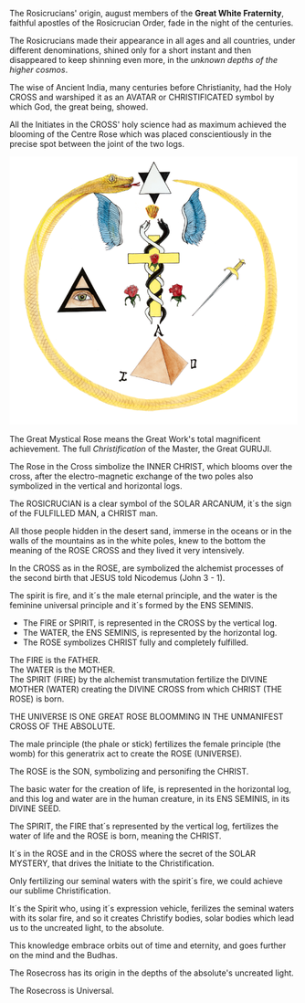 The Rosicrucians' origin, august members of the **Great White Fraternity**, faithful apostles of the Rosicrucian Order, fade in the night of the centuries.  

The Rosicrucians made their appearance in all ages and all countries, under different denominations, shined only for a short instant and then disappeared to keep shinning even more, in the _unknown depths of the higher cosmos_.  

The wise of Ancient India, many centuries before Christianity, had the Holy CROSS and warshiped it as an AVATAR or CHRISTIFICATED symbol by which God, the great being, showed.  

All the Initiates in the CROSS' holy science had as maximum achieved the blooming of the Centre Rose which was placed conscientiously in the precise spot between the joint of the two logs.  

![The Rosicrucian Om Order](/assets/img/rosicrucianomorder_800x744.png)

The Great Mystical Rose means the Great Work's total magnificent achievement. The full _Christification_ of the Master, the Great GURUJI.  

The Rose in the Cross simbolize the INNER CHRIST, which blooms over the cross, after the electro-magnetic exchange of the two poles also symbolized in the vertical and horizontal logs.  

The ROSICRUCIAN is a clear symbol of the SOLAR ARCANUM, it´s the sign of the FULFILLED MAN, a CHRIST man.  

All those people hidden in the desert sand, immerse in the oceans or in the walls of the mountains as in the white poles, knew to the bottom the meaning of the ROSE CROSS and they lived it very intensively.  

In the CROSS as in the ROSE, are symbolized the alchemist processes of the second birth that JESUS told Nicodemus (John 3 - 1).  

The spirit is fire, and it´s the male eternal principle, and the water is the feminine universal principle and it´s formed by the ENS SEMINIS.

* The FIRE or SPIRIT, is represented in the CROSS by the vertical log.
* The WATER, the ENS SEMINIS, is represented by the horizontal log.
* The ROSE symbolizes CHRIST fully and completely fulfilled.  

The FIRE is the FATHER.  
The WATER is the MOTHER.  
The SPIRIT (FIRE) by the alchemist transmutation fertilize the DIVINE MOTHER (WATER) creating the DIVINE CROSS from which CHRIST (THE ROSE) is born.  

THE UNIVERSE IS ONE GREAT ROSE BLOOMMING IN THE UNMANIFEST CROSS OF THE ABSOLUTE.  

The male principle (the phale or stick) fertilizes the female principle (the womb) for this generatrix act to create the ROSE (UNIVERSE).  

The ROSE is the SON, symbolizing and personifing the CHRIST.  

The basic water for the creation of life, is represented in the horizontal log, and this log and water are in the human creature, in its ENS SEMINIS, in its DIVINE SEED.  

The SPIRIT, the FIRE that´s represented by the vertical log, fertilizes the water of life and the ROSE is born, meaning the CHRIST.  

It´s in the ROSE and in the CROSS where the secret of the SOLAR MYSTERY, that drives the Initiate to the Christification.  

Only fertilizing our seminal waters with the spirit´s fire, we could achieve our sublime Christification.  

It´s the Spirit who, using it´s expression vehicle, ferilizes the seminal waters with its solar fire, and so it creates Christify bodies, solar bodies which lead us to the uncreated light, to the absolute.  

This knowledge embrace orbits out of time and eternity, and goes further on the mind and the Budhas.  

The Rosecross has its origin in the depths of the absolute's uncreated light.  

The Rosecross is Universal.  
